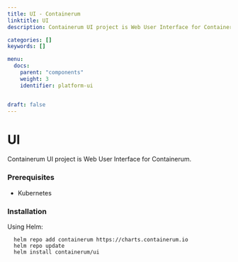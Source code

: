 ```yaml
---
title: UI - Containerum
linktitle: UI
description: Containerum UI project is Web User Interface for Containerum.

categories: []
keywords: []

menu:
  docs:
    parent: "components"
    weight: 3
    identifier: platform-ui


draft: false
---
```


# UI

Containerum UI project is Web User Interface for Containerum.

### Prerequisites

- Kubernetes

### Installation

Using Helm:

```
  helm repo add containerum https://charts.containerum.io
  helm repo update
  helm install containerum/ui
```
